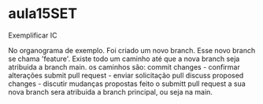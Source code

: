 # aula15SET
Exemplificar IC

No organograma de exemplo.
Foi criado um novo branch.
Esse novo branch se chama 'feature'.
Existe todo um caminho até que a nova branch seja atribuida a branch main.
os caminhos são: commit changes - confirmar alterações
submit pull request - enviar solicitação pull
discuss proposed  changes - discutir mudanças propostas
feito o submitt pull request a sua nova branch sera atribuida a branch principal, ou seja na main.
